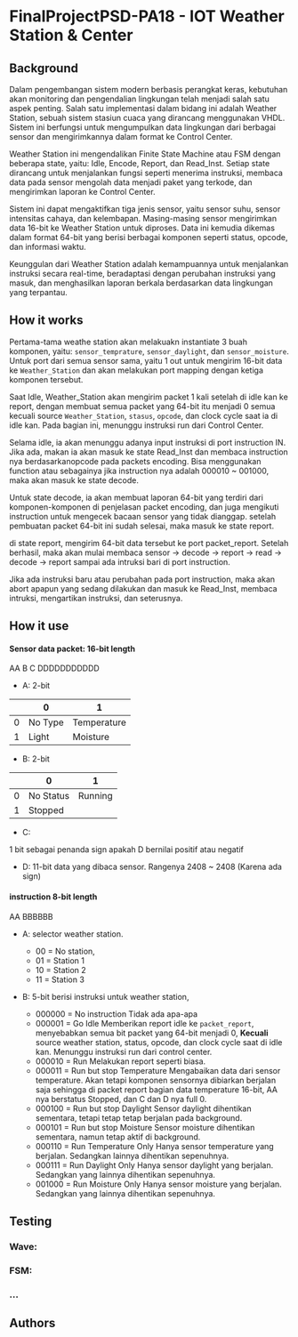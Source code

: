 # FinalProjectPSD-PA18 - IOT Weather Station & Center

## Background

Dalam pengembangan sistem modern berbasis perangkat keras, kebutuhan akan monitoring dan pengendalian lingkungan telah menjadi salah satu aspek penting. Salah satu implementasi dalam bidang ini adalah Weather Station, sebuah sistem stasiun cuaca yang dirancang menggunakan VHDL. Sistem ini berfungsi untuk mengumpulkan data lingkungan dari berbagai sensor dan mengirimkannya dalam format ke Control Center.

Weather Station ini mengendalikan Finite State Machine atau FSM dengan beberapa state, yaitu: Idle, Encode, Report, dan Read_Inst. Setiap state dirancang untuk menjalankan fungsi seperti menerima instruksi, membaca data pada sensor mengolah data menjadi paket yang terkode, dan mengirimkan laporan ke Control Center.

Sistem ini dapat mengaktifkan tiga jenis sensor, yaitu sensor suhu, sensor intensitas cahaya, dan kelembapan. Masing-masing sensor mengirimkan data 16-bit ke Weather Station untuk diproses. Data ini kemudia dikemas dalam format 64-bit yang berisi berbagai komponen seperti status, opcode, dan informasi waktu.

Keunggulan dari Weather Station adalah kemampuannya untuk menjalankan instruksi secara real-time, beradaptasi dengan perubahan instruksi yang masuk, dan menghasilkan laporan berkala berdasarkan data lingkungan yang terpantau.

## How it works

Pertama-tama weathe station akan melakuakn instantiate 3 buah komponen, yaitu: `sensor_temprature`, `sensor_daylight`, dan `sensor_moisture`. Untuk port dari semua sensor sama, yaitu 1 out untuk mengirim 16-bit data ke `Weather_Station` dan akan melakukan port mapping dengan ketiga komponen tersebut.

Saat Idle, Weather_Station akan mengirim packet 1 kali setelah di idle kan ke report, dengan membuat semua packet yang 64-bit itu menjadi 0 semua kecuali source `Weather_Station`, `stasus`, `opcode`, dan clock cycle saat ia di idle kan. Pada bagian ini, menunggu instruksi run dari Control Center.

Selama idle, ia akan menunggu adanya input instruksi di port instruction IN. Jika ada, makan ia akan masuk ke state Read_Inst dan membaca instruction nya berdasarkanopcode pada packets encoding. Bisa menggunakan function atau sebagainya jika instruction nya adalah 000010 ~ 001000, maka akan masuk ke state decode.

Untuk state decode, ia akan membuat laporan 64-bit yang terdiri dari komponen-komponen di  penjelasan packet encoding, dan juga mengikuti instruction untuk mengecek bacaan sensor yang tidak dianggap. setelah pembuatan packet 64-bit ini sudah selesai, maka masuk ke state report.

di state report, mengirim 64-bit data tersebut ke port packet_report. Setelah berhasil, maka akan mulai membaca sensor -> decode -> report -> read -> decode -> report sampai ada intruksi bari di port instruction.

Jika ada instruksi baru atau perubahan pada port instruction, maka akan abort apapun yang sedang dilakukan dan masuk ke Read_Inst, membaca intruksi, mengartikan instruksi, dan seterusnya.

## How it use

#### Sensor data packet: 16-bit length

AA B C DDDDDDDDDDD
- A:  2-bit

|    | 0  | 1  |
|----|----|----|
| 0 | No Type | Temperature |
| 1 | Light | Moisture |

- B: 2-bit

|    | 0  | 1  |
|----|----|----|
| 0 | No Status | Running |
| 1 | Stopped |  |

- C:

1 bit sebagai penanda sign apakah D bernilai positif atau negatif


- D: 11-bit data yang dibaca sensor. Rangenya 2408 ~ 2408 (Karena ada sign)

#### instruction 8-bit length
AA BBBBBB

- A: selector weather station.
    - 00 = No station,
    - 01 = Station 1
    - 10 = Station 2
    - 11 = Station 3

- B: 5-bit berisi instruksi untuk weather station,
    - 000000 = No instruction
        Tidak ada apa-apa
    - 000001 = Go Idle
        Memberikan report idle ke `packet_report`, menyebabkan semua bit packet yang 64-bit menjadi 0, **Kecuali** source weather station, status, opcode, dan clock cycle saat di idle kan. Menunggu instruksi run dari control center.
    - 000010 = Run
        Melakukan report seperti biasa.
    - 000011 = Run but stop Temperature
        Mengabaikan data dari sensor temperature. Akan tetapi komponen sensornya dibiarkan berjalan saja sehingga di packet report bagian data temperature 16-bit, AA nya berstatus Stopped, dan C dan D nya full 0.
    - 000100 = Run but stop Daylight
        Sensor daylight dihentikan sementara, tetapi tetap tetap berjalan pada background.
    - 000101 = Run but stop Moisture
        Sensor moisture dihentikan sementara, namun tetap aktif di background.
    - 000110 = Run Temperature Only
        Hanya sensor temperature yang berjalan. Sedangkan lainnya dihentikan sepenuhnya.
    - 000111 = Run Daylight Only
        Hanya sensor daylight yang berjalan. Sedangkan yang lainnya dihentikan sepenuhnya.
    - 001000 = Run Moisture Only
        Hanya sensor moisture yang berjalan. Sedangkan yang lainnya dihentikan sepenuhnya.

## Testing

### Wave:



### FSM:



### ...

## Authors
